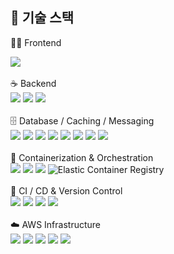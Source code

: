 
## 🚀 기술 스택

🧑‍💻 Frontend
<div align="left"> <img src="https://img.shields.io/badge/React-61DAFB?style=for-the-badge&logo=react&logoColor=black"> </div><br>
☕ Backend
<div align="left"> <img src="https://img.shields.io/badge/Java-007396?style=for-the-badge&logo=java&logoColor=white"> <img src="https://img.shields.io/badge/Spring-6DB33F?style=for-the-badge&logo=spring&logoColor=white"> <img src="https://img.shields.io/badge/Spring Boot-6DB33F?style=for-the-badge&logo=springboot&logoColor=white"> </div><br>
🗄️ Database / Caching / Messaging
<div align="left"> <img src="https://img.shields.io/badge/MySQL-4479A1?style=for-the-badge&logo=mysql&logoColor=white"> <img src="https://img.shields.io/badge/Redis-DC382D?style=for-the-badge&logo=redis&logoColor=white"> <img src="https://img.shields.io/badge/Amazon ElastiCache-FF9900?style=for-the-badge&logo=redis&logoColor=white"> <img src="https://img.shields.io/badge/Amazon MQ-FF9900?style=for-the-badge&logo=apacheactivemq&logoColor=white"> <img src="https://img.shields.io/badge/Oracle-4479A1?style=for-the-badge&logo=mysql&logoColor=white"> <img src="https://img.shields.io/badge/Tibero-4479A1?style=for-the-badge&logo=mysql&logoColor=white"> <img src="https://img.shields.io/badge/PostgreSQL-4479A1?style=for-the-badge&logo=mysql&logoColor=white"> <img src="https://img.shields.io/badge/MariaDB-4479A1?style=for-the-badge&logo=mysql&logoColor=white"></div><br>
🐳 Containerization & Orchestration
<div align="left"> <img src="https://img.shields.io/badge/Docker-2496ED?style=for-the-badge&logo=docker&logoColor=white"> <img src="https://img.shields.io/badge/Kubernetes-326CE5?style=for-the-badge&logo=kubernetes&logoColor=white"> <img src="https://img.shields.io/badge/ArgoCD-EF7B4D?style=for-the-badge&logo=argo&logoColor=white"> <img src="https://img.shields.io/badge/AWS ECR-FF9900?style=for-the-badge&logo=amazonaws&logoColor=white" title="Elastic Container Registry"> </div><br>
🔄 CI / CD & Version Control
<div align="left"> <img src="https://img.shields.io/badge/GitHub Actions-2088FF?style=for-the-badge&logo=githubactions&logoColor=white"> <img src="https://img.shields.io/badge/Jenkins-D24939?style=for-the-badge&logo=jenkins&logoColor=white"> <img src="https://img.shields.io/badge/GitHub-181717?style=for-the-badge&logo=github&logoColor=white"> <img src="https://img.shields.io/badge/Git-F05032?style=for-the-badge&logo=git&logoColor=white"> </div><br>
☁️ AWS Infrastructure
<div align="left"> <img src="https://img.shields.io/badge/Amazon EC2-FF9900?style=for-the-badge&logo=amazonaws&logoColor=white"> <img src="https://img.shields.io/badge/Amazon S3-569A31?style=for-the-badge&logo=amazonaws&logoColor=white"> <img src="https://img.shields.io/badge/Route 53-FF9900?style=for-the-badge&logo=amazonaws&logoColor=white"> <img src="https://img.shields.io/badge/CloudFront-FF9900?style=for-the-badge&logo=amazonaws&logoColor=white"> <img src="https://img.shields.io/badge/Amazon_EKS-FF9900?style=for-the-badge&logo=amazonaws&logoColor=white">  </div>
  
